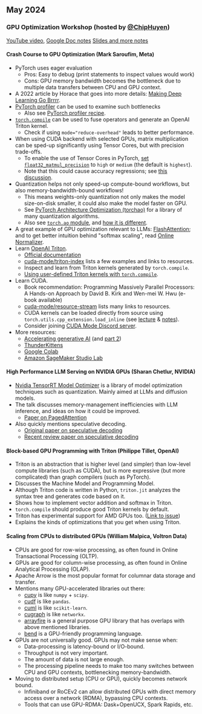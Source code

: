 ## May 2024

### GPU Optimization Workshop (hosted by [@ChipHuyen](https://github.com/chiphuyen))

[YouTube video](https://www.youtube.com/watch?v=v_q2JTIqE20),
[Google Doc notes](https://docs.google.com/document/d/1TR_5Ax0rPqTj8I2sA7MH-aa4J7TUUt4Ji9272OP8ZJg/edit)
[Slides and more notes](https://github.com/mlops-discord/gpu-optimization-workshop)

#### Crash Course to GPU Optimization (Mark Saroufim, Meta)

- PyTorch uses eager evaluation
  - Pros: Easy to debug (print statements to inspect values would work)
  - Cons: GPU memory bandwidth becomes the bottleneck due to multiple data transfers between CPU and GPU context.
- A 2022 article by Horace that goes into more details: [Making Deep Learning Go Brrrr](https://horace.io/brrr_intro.html).
- [PyTorch profiler](https://pytorch.org/docs/stable/profiler.html) can be used to examine such bottlenecks
  - Also see [PyTorch profiler recipe](https://pytorch.org/tutorials/recipes/recipes/profiler_recipe.html).
- [`torch.compile`](https://pytorch.org/docs/stable/torch.compiler.html) can be used to fuse operators and generate an OpenAI Triton kernel.
  - Check if using `mode="reduce-overhead"` leads to better performance.
- When using CUDA backend with selected GPUs, matrix multiplication can be sped-up significantly using Tensor Cores, but with precision trade-offs.
  - To enable the use of Tensor Cores in PyTorch, [set `float32_matmul_precision`](https://pytorch.org/docs/stable/generated/torch.set_float32_matmul_precision.html) to `high` or `medium` (the default is `highest`).
  - Note that this could cause accuracy regressions; see [this discussion](https://dev-discuss.pytorch.org/t/pytorch-and-tensorfloat32/504).
- Quantization helps not only speed-up compute-bound workflows, but also memory-bandwidth-bound workflows!
  - This means weights-only quantization not only makes the model size-on-disk smaller, it could also make the model faster on GPU.
  - See [PyTorch Architecture Optimization (torchao)](https://github.com/pytorch/ao) for a library of many quantization algorithms.
  - Also see [`torch.ao` module](https://pytorch.org/docs/stable/quantization.html), and [how it is different](https://discuss.pytorch.org/t/is-torch-ao-quantization-being-migrated-to-torchao-quantization/203539).
- A great example of GPU optimization relevant to LLMs: [FlashAttention](https://arxiv.org/abs/2205.14135); and to get better intuition behind "softmax scaling", read [Online Normalizer](https://arxiv.org/abs/1805.02867).
- Learn [OpenAI Triton](https://github.com/triton-lang/triton).
  - [Official documentation](https://triton-lang.org/main/getting-started/tutorials/index.html)
  - [cuda-mode/triton-index](https://github.com/cuda-mode/triton-index) lists a few examples and links to resources.
  - Inspect and learn from Triton kernels generated by `torch.compile`.
  - [Using user-defined Triton kernels with `torch.compile`](https://pytorch.org/tutorials/recipes/torch_compile_user_defined_triton_kernel_tutorial.html).
- Learn CUDA.
  - Book recommendation: Programming Massively Parallel Processors: A Hands-on Approach by David B. Kirk and Wen-mei W. Hwu (e-book available)
  - [cuda-mode/resource-stream](https://github.com/cuda-mode/resource-stream) lists many links to resources.
  - CUDA kernels can be loaded directly from source using `torch.utils.cpp_extension.load_inline` (see [lecture](https://www.youtube.com/watch?v=LuhJEEJQgUM) & [notes](https://github.com/cuda-mode/lectures/blob/main/lecture_001/load_inline.py)).
  - Consider joining [CUDA Mode Discord server](https://discord.gg/cudamode).
- More resources:
  - [Accelerating generative AI](https://pytorch.org/blog/accelerating-generative-ai) (and [part 2](https://pytorch.org/blog/accelerating-generative-ai-2))
  - [ThunderKittens](https://github.com/HazyResearch/ThunderKittens)
  - [Google Colab](https://colab.research.google.com/)
  - [Amazon SageMaker Studio Lab](https://studiolab.sagemaker.aws/)

#### High Performance LLM Serving on NVIDIA GPUs (Sharan Chetlur, NVIDIA)

- [Nvidia TensorRT Model Optimizer](https://github.com/NVIDIA/TensorRT-Model-Optimizer) is a library of model optimization techniques such as quantization. Mainly aimed at LLMs and diffusion models.
- The talk discusses memory-management inefficiencies with LLM inference, and ideas on how it could be improved.
  - [Paper on PagedAttention](https://arxiv.org/abs/2309.06180)
- Also quickly mentions speculative decoding.
  - [Original paper on speculative decoding](https://arxiv.org/abs/2302.01318)
  - [Recent review paper on speculative decoding](https://arxiv.org/abs/2402.01528v1)

#### Block-based GPU Programming with Triton (Philippe Tillet, OpenAI)

- Triton is an abstraction that is higher level (and simpler) than low-level compute libraries (such as CUDA), but is more expressive (but more complicated) than graph compilers (such as PyTorch).
- Discusses the Machine Model and Programming Model.
- Although Triton code is written in Python, `triton.jit` analyzes the syntax tree and generates code based on it.
- Shows how to implement vector addition and softmax in Triton.
- `torch.compile` should produce good Triton kernels by default.
- Triton has experimental support for AMD GPUs too. ([Link to issue](https://github.com/triton-lang/triton/issues/46))
- Explains the kinds of optimizations that you get when using Triton.

#### Scaling from CPUs to distributed GPUs (William Malpica, Voltron Data)

- CPUs are good for row-wise processing, as often found in Online Transactional Processing (OLTP).
- GPUs are good for column-wise processing, as often found in Online Analytical Processing (OLAP).
- Apache Arrow is the most popular format for columnar data storage and transfer.
- Mentions many GPU-accelerated libraries out there:
  - [cupy](https://github.com/cupy/cupy) is like `numpy` + `scipy`.
  - [cudf](https://github.com/rapidsai/cudf) is like `pandas`.
  - [cuml](https://github.com/rapidsai/cuml) is like `scikit-learn`.
  - [cugraph](https://github.com/rapidsai/cugraph) is like `networkx`.
  - [arrayfire](https://github.com/arrayfire/arrayfire) is a general purpose GPU library that has overlaps with above mentioned libraries.
  - [bend](https://github.com/HigherOrderCO/Bend) is a GPU-friendly programming language.
- GPUs are not universally good. GPUs may not make sense when:
  - Data-processing is latency-bound or I/O-bound.
  - Throughput is not very important.
  - The amount of data is not large enough.
  - The processing pipeline needs to make too many switches between CPU and GPU contexts, bottlenecking memory-bandwidth.
- Moving to distributed setup (CPU or GPU), quickly becomes network bound.
  - Infiniband or RoCEv2 can allow distributed GPUs with direct memory access over a network (RDMA), bypassing CPU contexts.
  - Tools that can use GPU-RDMA: Dask+OpenUCX, Spark Rapids, etc.
